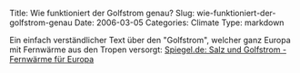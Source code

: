 Title: Wie funktioniert der Golfstrom genau?
Slug: wie-funktioniert-der-golfstrom-genau
Date: 2006-03-05
Categories: Climate
Type: markdown

Ein einfach verständlicher Text über den "Golfstrom", welcher ganz Europa mit Fernwärme aus den Tropen versorgt: [Spiegel.de: Salz und Golfstrom - Fernwärme für Europa](http://www.spiegel.de/wissenschaft/erde/0,1518,399683,00.html)
